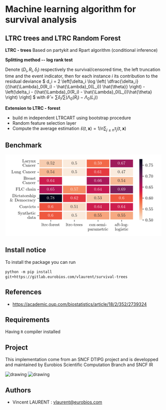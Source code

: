 # Machine learning algorithm for survival analysis

## LTRC trees and LTRC Random Forest

**LTRC - trees** Based on partykit and Rpart algorithm (conditional inference) 


**Splitting method -- log rank test**

Denote $(D_i, R_i, \delta_i)$ respectively the survival/censored time, the left truncation time and the event indicator, then for each 
instance $i$ its contribution to the residual deviance
$
d_i = 2 \left[\delta_i \log \left( \dfrac{\delta_i}{(\hat{\Lambda}_0(R_i) - \hat{\Lambda}_0(L_i)) \hat{\theta}} \right) - \left(\delta_i - (\hat{\Lambda}_0(R_i) - \hat{\Lambda}_0(L_i))\hat{\theta} \right) \right]
$
with $\hat{\theta} = \sum \delta_i / \sum (\Lambda_0(R_i) - \Lambda_0(L_i))$

**Extension to LTRC - forest**


- build m independent LTRCART using bootstrap procedure
- Random feature selection layer
- Compute the average estimation $\hat{s}(t, \textbf{x}) = 1/n\sum_{j \leqslant n} \tau_j(t, \textbf{x})$



## Benchmark

![benchmark](public/benchmark.png)

## Install notice

To install the package you can run


    python -m pip install git+https://gitlab.eurobios.com/vlaurent/survival-trees



## References

* https://academic.oup.com/biostatistics/article/18/2/352/2739324

## Requirements

Having `R` compiler installed

## Project

This implementation come from an SNCF DTIPG project and is developped and maintained by Eurobios Scientific Computation Branch and SNCF IR

<img src="https://www.sncf.com/themes/contrib/sncf_theme/images/logo-sncf.svg?v=3102549095" alt="drawing" width="100"/>

<img src="https://www.mews-partners.com/wp-content/uploads/2021/09/Eurobios-Mews-Labs-logo-768x274.png.webp" alt="drawing" width="175"/>


## Authors

- Vincent LAURENT : vlaurent@eurobios.com
